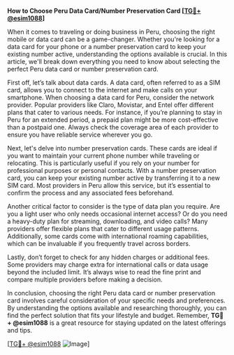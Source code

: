 **How to Choose Peru Data Card/Number Preservation Card [[TG💪+ @esim1088](https://t.me/s/esim1088)]**

When it comes to traveling or doing business in Peru, choosing the right mobile or data card can be a game-changer. Whether you're looking for a data card for your phone or a number preservation card to keep your existing number active, understanding the options available is crucial. In this article, we'll break down everything you need to know about selecting the perfect Peru data card or number preservation card.

First off, let’s talk about data cards. A data card, often referred to as a SIM card, allows you to connect to the internet and make calls on your smartphone. When choosing a data card for Peru, consider the network provider. Popular providers like Claro, Movistar, and Entel offer different plans that cater to various needs. For instance, if you’re planning to stay in Peru for an extended period, a prepaid plan might be more cost-effective than a postpaid one. Always check the coverage area of each provider to ensure you have reliable service wherever you go.

Next, let's delve into number preservation cards. These cards are ideal if you want to maintain your current phone number while traveling or relocating. This is particularly useful if you rely on your number for professional purposes or personal contacts. With a number preservation card, you can keep your existing number active by transferring it to a new SIM card. Most providers in Peru allow this service, but it’s essential to confirm the process and any associated fees beforehand.

Another critical factor to consider is the type of data plan you require. Are you a light user who only needs occasional internet access? Or do you need a heavy-duty plan for streaming, downloading, and video calls? Many providers offer flexible plans that cater to different usage patterns. Additionally, some cards come with international roaming capabilities, which can be invaluable if you frequently travel across borders.

Lastly, don’t forget to check for any hidden charges or additional fees. Some providers may charge extra for international calls or data usage beyond the included limit. It’s always wise to read the fine print and compare multiple providers before making a decision.

In conclusion, choosing the right Peru data card or number preservation card involves careful consideration of your specific needs and preferences. By understanding the options available and researching thoroughly, you can find the perfect solution that fits your lifestyle and budget. Remember, **TG💪+ @esim1088** is a great resource for staying updated on the latest offerings and tips.

[[TG💪+ @esim1088](https://t.me/s/esim1088) ![Image](https://i.postimg.cc/Y0z9fWf4/image.png)]